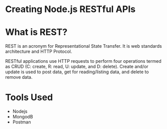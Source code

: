 # Creating Node.js RESTful APIs 
# What is REST?

REST is an acronym for Representational State Transfer. 
It is web standards architecture and HTTP Protocol. 

RESTful applications use HTTP requests to perform four operations termed as CRUD (C: create, R: read, U: update, and D: delete). Create and/or update is used to post data, get for reading/listing data, and delete to remove data.

# Tools Used

  - Nodejs
  - MongodB
  - Postman
  
